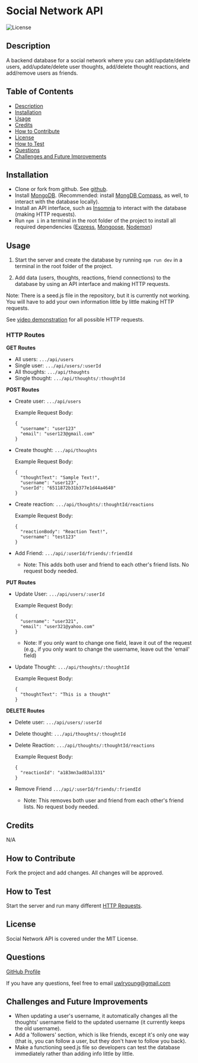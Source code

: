 # Social Network API
![License](https://img.shields.io/badge/License-MIT_License-blue.svg)
  
  ## Description
  A backend database for a social network where you can add/update/delete users, add/update/delete user thoughts, add/delete thought reactions, and add/remove users as friends. 
  
  ## Table of Contents 
  - [Description](#description)
  - [Installation](#installation)
  - [Usage](#usage)
  - [Credits](#credits)
  - [How to Contribute](#how-to-contribute)
  - [License](#license)
  - [How to Test](#how-to-test)
  - [Questions](#questions)
  - [Challenges and Future Improvements](#challenges-and-future-improvements)

  ## Installation
  - Clone or fork from github. See [github](#questions). 
  - Install [MongoDB](https://www.mongodb.com/). (Recommended: install [MongDB Compass](https://www.mongodb.com/products/tools/compass), as well, to interact with the database locally).
  - Install an API interface, such as [Insomnia](https://insomnia.rest/) to interact with the database (making HTTP requests).
  - Run `npm i` in a terminal in the root folder of the project to install all required dependencies ([Express](https://expressjs.com/), [Mongoose](https://mongoosejs.com/), [Nodemon](https://www.npmjs.com/package/nodemon))

  ## Usage
  1. Start the server and create the database by running `npm run dev` in a terminal in the root folder of the project. 
  
  2. Add data (users, thoughts, reactions, friend connections) to the database by using an API interface and making HTTP requests.

  Note: There is a seed.js file in the repository, but it is currently not working. You will have to add your own information little by little making HTTP requests. 

  See [video demonstration](https://drive.google.com/file/d/1yClFN_xV6OSxzsJaP1MMUgwoIu71O0rx/view?usp=drive_link) for all possible HTTP requests. 

  ### HTTP Routes
  **GET Routes**
  - All users: `.../api/users`
  - Single user: `.../api/users/:userId`
  - All thoughts: `.../api/thoughts`
  - Single thought: `.../api/thoughts/:thoughtId`

  **POST Routes**
  - Create user: `.../api/users`
  
    Example Request Body:
    
        {
          "username": "user123"
          "email": "user123@gmail.com"
        }
  - Create thought: `.../api/thoughts`
  
    Example Request Body:
    
        {
          "thoughtText": "Sample Text!",
          "username": "user123",
          "userId": "6511872b31b377e1d44a4640"
        }
  - Create reaction: `.../api/thoughts/:thoughtId/reactions`
  
    Example Request Body:
    
        {
          "reactionBody": "Reaction Text!",
          "username": "test123"
        }
  - Add Friend: `.../api/:userId/friends/:friendId`
    - Note: This adds both user and friend to each other's friend lists. No request body needed.

  **PUT Routes**
  - Update User: `.../api/users/:userId`
    
    Example Request Body:
    
        {
          "username": "user321",
          "email": "user321@yahoo.com"
        }
    - Note: If you only want to change one field, leave it out of the request (e.g., if you only want to change the username, leave out the 'email' field)
  - Update Thought: `.../api/thoughts/:thoughtId`

    Example Request Body: 

        {
          "thoughtText": "This is a thought"
        }
  **DELETE Routes**
  - Delete user: `.../api/users/:userId`
  - Delete thought: `.../api/thoughts/:thoughtId`
  - Delete Reaction: `.../api/thoughts/:thoughtId/reactions`
    
    Example Request Body: 

        {
          "reactionId": "a183mn3ad83al331"
        }
  - Remove Friend `.../api/:userId/friends/:friendId`
    -  Note: This removes both user and friend from each other's friend lists. No request body needed.

  ## Credits
  N/A

  ## How to Contribute
  Fork the project and add changes. All changes will be approved. 

   ## How to Test
  Start the server and run many different [HTTP Requests](#http-routes). 

  ## License 
  Social Network API is covered under the MIT License.

  ## Questions
  [GitHub Profile](https://github.com/uwlryoung)

  If you have any questions, feel free to email uwlryoung@gmail.com

  ## Challenges and Future Improvements 
  - When updating a user's username, it automatically changes all the thoughts' username field to the updated username (it currently keeps the old username).
  - Add a 'followers' section, which is like friends, except it's only one way (that is, you can follow a user, but they don't have to follow you back).   
  - Make a functioning seed.js file so developers can test the database immediately rather than adding info little by little.